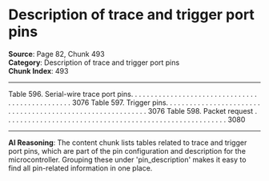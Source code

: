 # Description of trace and trigger port pins

**Source**: Page 82, Chunk 493  
**Category**: Description of trace and trigger port pins  
**Chunk Index**: 493

---

Table 596. Serial-wire trace port pins. . . . . . . . . . . . . . . . . . . . . . . . . . . . . . . . . . . . . . . . . . . . . . . . 3076
Table 597. Trigger pins. . . . . . . . . . . . . . . . . . . . . . . . . . . . . . . . . . . . . . . . . . . . . . . . . . . . . . . . . . . 3076
Table 598. Packet request . . . . . . . . . . . . . . . . . . . . . . . . . . . . . . . . . . . . . . . . . . . . . . . . . . . . . . . . 3080

---

**AI Reasoning**: The content chunk lists tables related to trace and trigger port pins, which are part of the pin configuration and description for the microcontroller. Grouping these under 'pin_description' makes it easy to find all pin-related information in one place.
